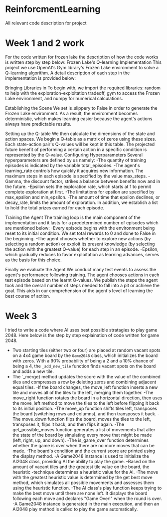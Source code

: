 # ReinforcmentLearning
All relevant code description for project

# Week 1 and 2 work
For the code written for frozen lake the description of how the code works is written step by step below:
Frozen Lake's Q-learning Implementation
This project we use OpenAI's Gym library's Frozen Lake environment to solve a Q-learning algorithm. A detail description of each step in the implementation is provided below:

Bringing Libraries in
To begin with, we import the required libraries: random to help with the exploration-exploitation tradeoff, gym to access the Frozen Lake environment, and numpy for numerical calculations.

Establishing the Scene
We set is_slippery to False in order to generate the Frozen Lake environment. As a result, the environment becomes deterministic, which makes learning easier because the agent's actions always have predictable results.

Setting up the Q-table 
We then calculate the dimensions of the state and action spaces. We begin a Q-table as a matrix of zeros using these sizes. Each state-action pair's Q-values will be kept in this table. The projected future benefit of performing a certain action in a specific condition is represented by the Q-value. 
Configuring Hyperparameters 
Several hyperparameters are defined by us namely: 
-The quantity of training episodes is indicated by the variable total_episodes. 
-The agent's learning_rate controls how quickly it acquires new information. 
The maximum steps in each episode is specified by the value max_steps. 
-Gamma, the discount factor, strikes a balance between benefits now and in the future. 
-Epsilon sets the exploration rate, which starts at 1 to permit complete exploration at first. 
-The limitations for epsilon are specified by max_epsilon and min_epsilon.
-The amount of time that epsilon declines, or decay_rate, limits the amount of exploration. In addition, we establish a list to hold the total prizes earned for each episode. 

Training the Agent 
The training loop is the main component of the implementation and it lasts for a predetermined number of episodes which are mentioned below: 
-Every episode begins with the environment being reset to its initial condition. We set total rewards to 0 and done to False in the beginning.
-The agent chooses whether to explore new actions (by selecting a random action) or exploit its present knowledge (by selecting the action with the greatest Q-value) for each step in an episode.
-Epsilon, which gradually reduces to favor exploitation as learning advances, serves as the basis for this choice.

Finally we evaluate the Agent 
We conduct many test events to assess the agent's performance following training. The agent chooses actions in each test episode based on the learnt Q-values. We publish the steps the agent took and the overall number of steps needed to fall into a pit or achieve the goal. This aids in our comprehension of the agent's level of learning the best course of action.

# Week 3
I tried to write a code where AI uses best possible stratagies to play game 2048.
Here below is the step by step explaination of code written for game 2048.
- Two starting tiles (either two or four) are placed at random vacant spots on a 4x4 game board by the `Game2048` class, which initializes the board with zeros. 
With a 90% probability of being a 2 and a 10% chance of being a 4, the `_add_new_tile` function finds vacant spots on the board and adds a new tile. 
- The `_merge} method updates the score with the value of the combined tiles and compresses a row by deleting zeros and combining adjacent equal tiles.
-If the board changes, the move_left function inserts a new tile and moves all of the tiles to the left, merging them together.
-The move_right function rotates the board in a horizontal direction, then uses the move_left method to move the tiles to the left before flipping it back to its initial position.
-The move_up function shifts tiles left, transposes the board (switching rows and columns), and then transposes it back.
-The move_down function flips the board, moves the tiles to the left, transposes it, flips it back, and then flips it again.
-The get_possible_moves function generates a list of movements that alter the state of the board by simulating every move that might be made (left, right, up, and down).
-The is_game_over function determines whether the game is over when there are no more moves that can be made.
-The board's condition and the current score are printed using the display method.
-A Game2048 instance is used to initialize the AI2048 class, providing AI the ability to play the game.
-Based on the amount of vacant tiles and the greatest tile value on the board, the heuristic -technique determines a heuristic value for the AI.
-The move with the greatest heuristic value is determined by the get best move method, which simulates all possible movements and assesses them using the heuristic function.
-The AI class's play function keeps trying to make the best move until there are none left. It displays the board following each move and declares "Game Over!" when the round is over.
-A Game2048 instance is generated in the main execution, and then an AI2048 play method is called to play the game automatically.

